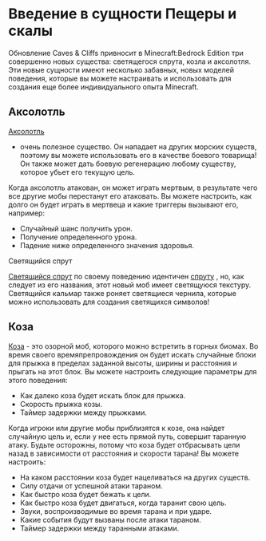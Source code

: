 # Введение в сущности Пещеры и скалы

Обновление Caves & Cliffs привносит в Minecraft:Bedrock Edition три совершенно новых существа: светящегося спрута, козла
и аксолотля. Эти новые сущности имеют несколько забавных, новых моделей поведения, которые вы можете настраивать и
использовать для создания еще более индивидуального опыта Minecraft.

## Аксолотль

[Аксолотль](../../Others/axolotl.md)

- очень полезное существо. Он нападает на других морских существ, поэтому вы можете использовать его в качестве боевого
  товарища! Он также может дать боевую регенерацию любому существу, которое убьет его текущую цель.

Когда аксолотль атакован, он может играть мертвым, в результате чего все другие мобы перестанут его атаковать. Вы можете
настроить, как долго он будет играть в мертвеца и какие триггеры вызывают его, например:

+ Случайный шанс получить урон.
+ Получение определенного урона.
+ Падение ниже определенного значения здоровья.

Светящийся спрут

[Светящийся спрут](../../Others/glow_squid)
по своему поведению
идентичен [спруту](../../Others/squid)
, но, как следует из его названия, этот новый моб имеет светящуюся текстуру. Светящийся кальмар также роняет светящиеся
чернила, которые можно использовать для создания светящихся символов!

## Коза

[Коза](../../Others/goat) -
это озорной моб, которого можно встретить в горных биомах. Во время своего времяпрепровождения он будет искать случайные
блоки для прыжка в пределах заданной высоты, ширины и расстояния и прыгать на этот блок. Вы можете настроить следующие
параметры для этого поведения:

+ Как далеко коза будет искать блок для прыжка.
+ Скорость прыжка козы.
+ Таймер задержки между прыжками.

Когда игроки или другие мобы приблизятся к козе, она найдет случайную цель и, если у нее есть прямой путь, совершит
таранную атаку. Будьте осторожны, потому что коза будет отбрасывать цели назад в зависимости от расстояния и скорости
тарана! Вы можете настроить:

+ На каком расстоянии коза будет нацеливаться на других существ.
+ Силу отдачи от успешной атаки тараном.
+ Как быстро коза будет бежать к цели.
+ Как быстро коза будет двигаться, когда таранит свою цель.
+ Звуки, воспроизводимые во время тарана и при ударе.
+ Какие события будут вызваны после атаки тараном.
+ Таймер задержки между таранными атаками.
